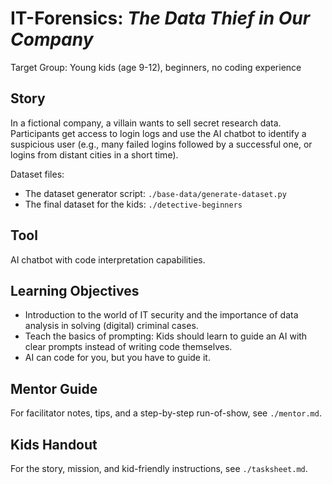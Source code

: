 # IT-Forensics: _The Data Thief in Our Company_

Target Group: Young kids (age 9-12), beginners, no coding experience

## Story

In a fictional company, a villain wants to sell secret research data. Participants get access to login logs and use the AI chatbot to identify a suspicious user (e.g., many failed logins followed by a successful one, or logins from distant cities in a short time).

Dataset files:

- The dataset generator script: `./base-data/generate-dataset.py`
- The final dataset for the kids: `./detective-beginners`

## Tool

AI chatbot with code interpretation capabilities.

## Learning Objectives

- Introduction to the world of IT security and the importance of data analysis in solving (digital) criminal cases.
- Teach the basics of prompting: Kids should learn to guide an AI with clear prompts instead of writing code themselves.
- AI can code for you, but you have to guide it.

## Mentor Guide

For facilitator notes, tips, and a step-by-step run-of-show, see `./mentor.md`.

## Kids Handout

For the story, mission, and kid-friendly instructions, see `./tasksheet.md`.
